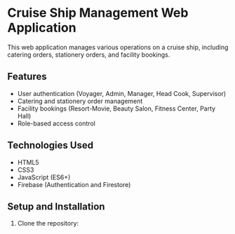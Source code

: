 # Cruise Ship Management Web Application

This web application manages various operations on a cruise ship, including catering orders, stationery orders, and facility bookings.

## Features

- User authentication (Voyager, Admin, Manager, Head Cook, Supervisor)
- Catering and stationery order management
- Facility bookings (Resort-Movie, Beauty Salon, Fitness Center, Party Hall)
- Role-based access control

## Technologies Used

- HTML5
- CSS3
- JavaScript (ES6+)
- Firebase (Authentication and Firestore)

## Setup and Installation

1. Clone the repository:
